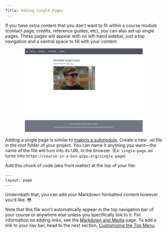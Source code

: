 ```yaml
---
Title: Adding Single Pages
---
```


If you have extra content that you don’t want to fit within a course module (contact page, credits, reference guides, etc), you can also set up single pages. These pages will appear with no left-hand sidebar, just a top navigation and a central space to fill with your content.

<center><img src="/img/example-single-page.png" alt="Screenshot of an example single page" width="75%"/></center>

Adding a single page is similar to [making a submodule](../content/submodules/). Create a new `.md` file in the root folder of your project. You can name it anything you want—the name of the file will turn into its URL in the browser. (Ex: `single-page.md` turns into `https://course-in-a-box.p2pu.org/single-page`)

Add this chunk of code (aka front matter) at the top of your file:

```
---
layout: page
---
```

Underneath that, you can add your Markdown-formatted content however you’d like. 😎

Note that this file won’t automatically appear in the top navigation bar of your course or anywhere else unless you specifically link to it. For information on adding links, see the [Markdown and Media](../content/submodules/markdown-and-media) page. To add a link to your nav bar, head to the next section, [Customizing the Top Menu](./top-menu).
